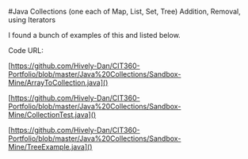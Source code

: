 #Java Collections (one each of Map, List, Set, Tree) Addition, Removal, using Iterators

I found a bunch of examples of this and listed below.

Code URL:

[https://github.com/Hively-Dan/CIT360-Portfolio/blob/master/Java%20Collections/Sandbox-Mine/ArrayToCollection.java]()

[https://github.com/Hively-Dan/CIT360-Portfolio/blob/master/Java%20Collections/Sandbox-Mine/CollectionTest.java]()

[https://github.com/Hively-Dan/CIT360-Portfolio/blob/master/Java%20Collections/Sandbox-Mine/TreeExample.java]()

